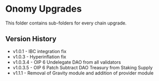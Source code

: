 # Onomy Upgrades

This folder contains sub-folders for every chain upgrade.

## Version History

- v1.0.1 - IBC integration fix
- v1.0.3 - Hyperinflation fix
- v1.0.3.4 - OIP 6 Undelegate DAO from all validators
- v1.0.3.5 - OIP 6 Patch Subtract DAO Treasury from Staking Supply
- v1.1.1 - Removal of Gravity module and addition of provider module
